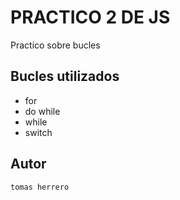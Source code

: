 # PRACTICO 2 DE JS 
Practico sobre bucles 

## Bucles utilizados 

- for 
- do while
- while
- switch

## Autor 

``tomas herrero``

